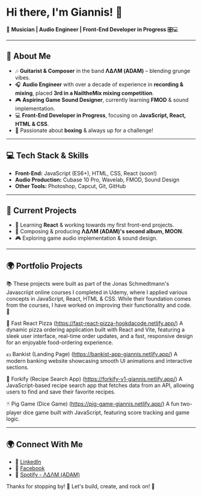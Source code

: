 # Hi there, I'm Giannis! 👋

🎸 **Musician | Audio Engineer | Front-End Developer in Progress** 🎛️💻

---

## 🚀 About Me
- 🎶 **Guitarist & Composer** in the band **ΛΔΛΜ (ADAM)** – blending grunge vibes.
- 🎧 **Audio Engineer** with over a decade of experience in **recording & mixing**, placed **3rd in a NailtheMix mixing competition**.
- 🎮 **Aspiring Game Sound Designer**, currently learning **FMOD** & sound implementation.
- 💻 **Front-End Developer in Progress**, focusing on **JavaScript, React, HTML & CSS**.
- 🥊 Passionate about **boxing** & always up for a challenge!

---

## 💻 Tech Stack & Skills
- **Front-End:** JavaScript (ES6+), HTML, CSS, React (soon!)
- **Audio Production:** Cubase 10 Pro, Wavelab, FMOD, Sound Design
- **Other Tools:** Photoshop, Capcut, Git, GitHub

---

## 📌 Current Projects
- 🚀 Learning **React** & working towards my first front-end projects.
- 🎵 Composing & producing **ΛΔΛΜ (ADAM)'s second album, MOON**.
- 🎮 Exploring game audio implementation & sound design.

---

## 🌍 Portfolio Projects

📚 These projects were built as part of the Jonas Schmedtmann's Javascriipt online courses I completed in Udemy,
where I applied various concepts in JavaScript, React, HTML & CSS. While their foundation comes from the courses,
I have worked on improving their functionality and code. 🚀

🍕 Fast React Pizza (https://fast-react-pizza-hookdacode.netlify.app/)
A dynamic pizza ordering application built with React and Vite, featuring a sleek user interface,
real-time order updates, and a fast, responsive design for an enjoyable food-ordering experience.

💵 Bankist (Landing Page) (https://bankist-app-giannis.netlify.app/)
A modern banking website showcasing smooth UI animations and interactive sections.

🍝 Forkify (Recipe Search App) (https://forkify-v1-giannis.netlify.app/)
A JavaScript-based recipe search app that fetches data from an API, allowing users to find and save their favorite recipes.

🃏 Pig Game (Dice Game) (https://pig-game-giannis.netlify.app/)
A fun two-player dice game built with JavaScript, featuring score tracking and game logic.

---

## 🌍 Connect With Me
- 💼 [LinkedIn](https://www.linkedin.com/in/%CE%B3%CE%B9%CE%AC%CE%BD%CE%BD%CE%B7%CF%82-%CF%86%CE%BF%CF%85%CF%81%CE%AF%CE%BA%CE%B7%CF%82-a51457326/)
- 📸 [Facebook](https://www.facebook.com/giannis.fourikis.94)
- 🎸 [Spotify - ΛΔΛΜ (ADAM)](https://spoti.fi/2YiEPxZ)

Thanks for stopping by! 🚀 Let's build, create, and rock on! 🎸

